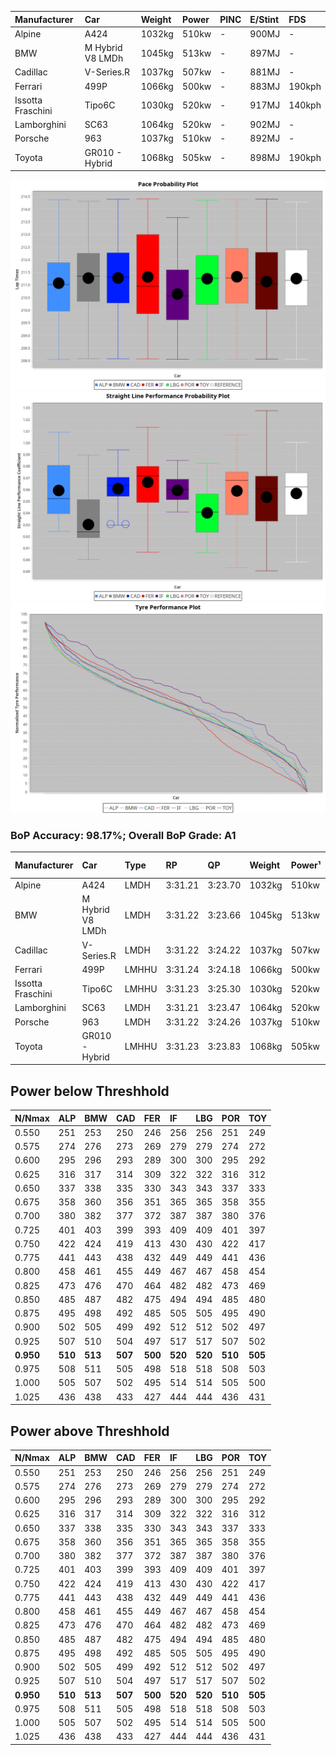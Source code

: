 |Manufacturer|Car|Weight|Power|PINC|E/Stint|FDS|
|:-|:-|:-|:-|:-|:-|:-|
|Alpine|A424|1032kg|510kw|-|900MJ|-|
|BMW|M Hybrid V8 LMDh|1045kg|513kw|-|897MJ|-|
|Cadillac|V-Series.R|1037kg|507kw|-|881MJ|-|
|Ferrari|499P|1066kg|500kw|-|883MJ|190kph|
|Issotta Fraschini|Tipo6C|1030kg|520kw|-|917MJ|140kph|
|Lamborghini|SC63|1064kg|520kw|-|902MJ|-|
|Porsche|963|1037kg|510kw|-|892MJ|-|
|Toyota|GR010 - Hybrid|1068kg|505kw|-|898MJ|190kph|

![PACECHART](./IMG/AUTO.png)
![STRAIGHTLINEPERFORMANCECHART](./IMG/AUTO_sp.png)
![TYREPERFORMANCECHART](./IMG/AUTO_tw.png)

### BoP Accuracy: 98.17%; Overall BoP Grade: A1
|Manufacturer|Car|Type|RP|QP|Weight|Power¹|Threshhold|PINC|Power²|E/Stint|AVG Vmax|FDS|RDLC|L/Stint|BOP-Grade|ModelAccuracy|ModelPoints|Match%|
|:-|:-|:-|:-|:-|:-|:-|:-|:-|:-|:-|:-|:-|:-|:-|:-|:-|:-|:-|
|Alpine|A424|LMDH|3:31.21|3:23.70|1032kg|510kw|210.0kph|-|510kw|900MJ|330.98kph|-|1.03|12|~A1|81.46%|523|100.00%|
|BMW|M Hybrid V8 LMDh|LMDH|3:31.22|3:23.66|1045kg|513kw|210.0kph|-|513kw|897MJ|325.64kph|-|1.02|12|~A1|98.60%|1690|100.00%|
|Cadillac|V-Series.R|LMDH|3:31.22|3:24.22|1037kg|507kw|210.0kph|-|507kw|881MJ|329.92kph|-|1.02|12|~A1|98.38%|1765|97.04%|
|Ferrari|499P|LMHHU|3:31.24|3:24.18|1066kg|500kw|210.0kph|-|500kw|883MJ|330.04kph|190kph|1.03|12|~A1|92.24%|2247|100.00%|
|Issotta Fraschini|Tipo6C|LMHHU|3:31.23|3:25.30|1030kg|520kw|210.0kph|-|520kw|917MJ|331.88kph|140kph|1.08|12|+A2|66.67%|96|92.42%|
|Lamborghini|SC63|LMDH|3:31.21|3:23.47|1064kg|520kw|210.0kph|-|520kw|902MJ|327.21kph|-|1.03|12|~A1|96.77%|419|95.92%|
|Porsche|963|LMDH|3:31.22|3:24.26|1037kg|510kw|210.0kph|-|510kw|892MJ|330.72kph|-|1.02|12|~A1|96.81%|5438|100.00%|
|Toyota|GR010 - Hybrid|LMHHU|3:31.23|3:23.83|1068kg|505kw|210.0kph|-|505kw|898MJ|328.17kph|190kph|1.02|12|~A1|86.04%|1751|100.00%|

## Power below Threshhold
|N/Nmax|ALP|BMW|CAD|FER|IF|LBG|POR|TOY|
|:-|:-|:-|:-|:-|:-|:-|:-|:-|
|0.550|251|253|250|246|256|256|251|249|
|0.575|274|276|273|269|279|279|274|272|
|0.600|295|296|293|289|300|300|295|292|
|0.625|316|317|314|309|322|322|316|312|
|0.650|337|338|335|330|343|343|337|333|
|0.675|358|360|356|351|365|365|358|355|
|0.700|380|382|377|372|387|387|380|376|
|0.725|401|403|399|393|409|409|401|397|
|0.750|422|424|419|413|430|430|422|417|
|0.775|441|443|438|432|449|449|441|436|
|0.800|458|461|455|449|467|467|458|454|
|0.825|473|476|470|464|482|482|473|469|
|0.850|485|487|482|475|494|494|485|480|
|0.875|495|498|492|485|505|505|495|490|
|0.900|502|505|499|492|512|512|502|497|
|0.925|507|510|504|497|517|517|507|502|
|**0.950**|**510**|**513**|**507**|**500**|**520**|**520**|**510**|**505**|
|0.975|508|511|505|498|518|518|508|503|
|1.000|505|507|502|495|514|514|505|500|
|1.025|436|438|433|427|444|444|436|431|

## Power above Threshhold
|N/Nmax|ALP|BMW|CAD|FER|IF|LBG|POR|TOY|
|:-|:-|:-|:-|:-|:-|:-|:-|:-|
|0.550|251|253|250|246|256|256|251|249|
|0.575|274|276|273|269|279|279|274|272|
|0.600|295|296|293|289|300|300|295|292|
|0.625|316|317|314|309|322|322|316|312|
|0.650|337|338|335|330|343|343|337|333|
|0.675|358|360|356|351|365|365|358|355|
|0.700|380|382|377|372|387|387|380|376|
|0.725|401|403|399|393|409|409|401|397|
|0.750|422|424|419|413|430|430|422|417|
|0.775|441|443|438|432|449|449|441|436|
|0.800|458|461|455|449|467|467|458|454|
|0.825|473|476|470|464|482|482|473|469|
|0.850|485|487|482|475|494|494|485|480|
|0.875|495|498|492|485|505|505|495|490|
|0.900|502|505|499|492|512|512|502|497|
|0.925|507|510|504|497|517|517|507|502|
|**0.950**|**510**|**513**|**507**|**500**|**520**|**520**|**510**|**505**|
|0.975|508|511|505|498|518|518|508|503|
|1.000|505|507|502|495|514|514|505|500|
|1.025|436|438|433|427|444|444|436|431|
